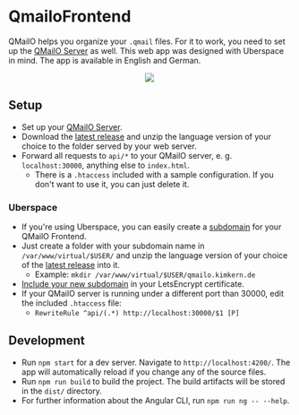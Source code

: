 # QmailoFrontend


QMailO helps you organize your `.qmail` files. For it to work, you need to set up the [QMailO Server](https://github.com/kiwikern/QMailO) as well. This web app was designed with Uberspace in mind.
The app is available in English and German.
<p align="center">
  <img src="https://user-images.githubusercontent.com/2671139/36565035-8ad77908-181f-11e8-9ab7-b8d673e32aa0.gif">
</p>


## Setup
* Set up your [QMailO Server](https://github.com/kiwikern/QMailO).
* Download the [latest release](https://github.com/kiwikern/QMailO-Frontend/releases/latest) and unzip the language version of your choice to the folder served by your web server.
* Forward all requests to `api/*` to your QMailO server, e. g. `localhost:30000`, anything else to `index.html`.
  * There is a `.htaccess` included with a sample configuration. If you don't want to use it, you can just delete it.

### Uberspace
* If you're using Uberspace, you can easily create a [subdomain](https://wiki.uberspace.de/domain:subdomain) for your QMailO Frontend.
* Just create a folder with your subdomain name in `/var/www/virtual/$USER/` and unzip the language version of your choice of the [latest release](https://github.com/kiwikern/QMailO-Frontend/releases/latest) into it.
  * Example: `mkdir /var/www/virtual/$USER/qmailo.kimkern.de`
* [Include your new subdomain](https://wiki.uberspace.de/webserver:https#aenderungen_am_let_s_encrypt_zertifikat) in your LetsEncrypt certificate.
* If your QMailO server is running under a different port than 30000, edit the included `.htaccess` file:
  * `RewriteRule ^api/(.*) http://localhost:30000/$1 [P]`

## Development

* Run `npm start` for a dev server. Navigate to `http://localhost:4200/`. The app will automatically reload if you change any of the source files.
* Run `npm run build` to build the project. The build artifacts will be stored in the `dist/` directory.
* For further information about the Angular CLI, run `npm run ng -- --help`.
